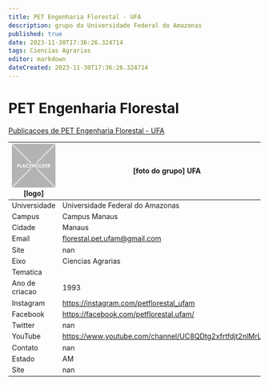 ```yaml
---
title: PET Engenharia Florestal - UFA
description: grupo da Universidade Federal do Amazonas
published: true
date: 2023-11-30T17:36:26.324714
tags: Ciencias Agrarias
editor: markdown
dateCreated: 2023-11-30T17:36:26.324714
---
```


# PET Engenharia Florestal

[Publicacoes de PET Engenharia Florestal - UFA](/atividade/107PETEngenhariaFlorestalUFA/feed.md)

| ![placeholder.png](/placeholder.png) [logo] | [foto do grupo] UFA         |
| ------------------------------------------- | ------------------------------------------------- |
| Universidade                                | Universidade Federal do Amazonas      |
| Campus                                      | Campus Manaus            |
| Cidade                                      | Manaus             |
| Email                                       | florestal.pet.ufam@gmail.com             |
| Site                                        | nan              |
| Eixo                                        | Ciencias Agrarias              |
| Tematica                                    |           |
| Ano de criacao                              | 1993        |
| Instagram                                   | https://instagram.com/petflorestal_ufam         |
| Facebook                                    | https://facebook.com/petflorestal.ufam/          |
| Twitter                                     | nan           |
| YouTube                                     | https://www.youtube.com/channel/UC8QDtg2xfrtfdjt2nlMrL7Q           |
| Contato                                     | nan         |
| Estado                                      |  AM            |
| Site                                        | nan |
